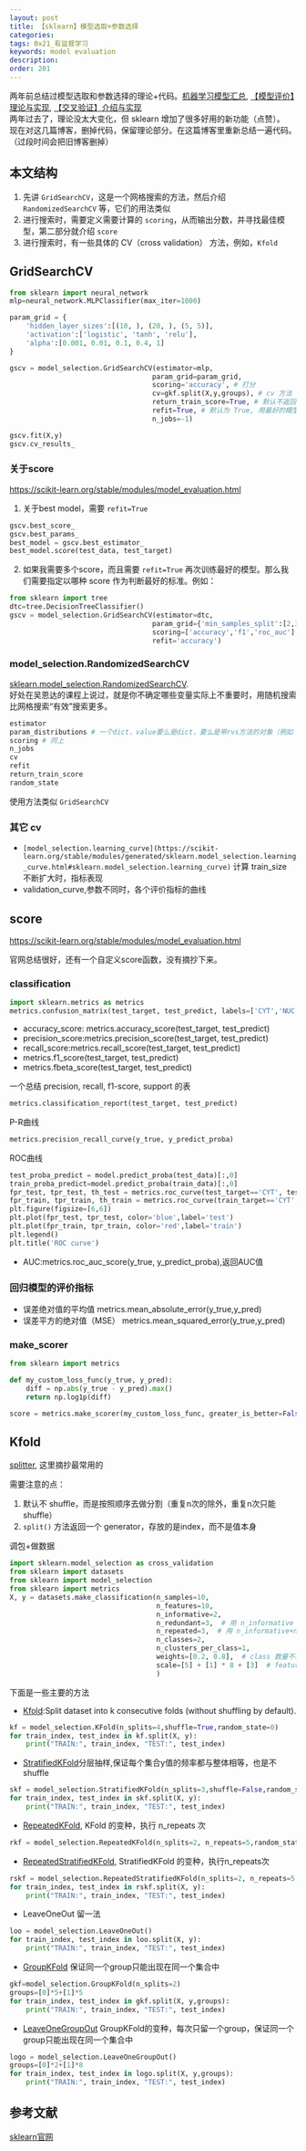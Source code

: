 ```yaml
---
layout: post
title: 【sklearn】模型选取+参数选择
categories:
tags: 0x21_有监督学习
keywords: model evaluation
description:
order: 201
---
```


两年前总结过模型选取和参数选择的理论+代码。[机器学习模型汇总](http://www.guofei.site/2017/05/22/modelpool.html), [【模型评价】理论与实现](http://www.guofei.site/2017/05/02/ModelEvaluation.html), [【交叉验证】介绍与实现](http://www.guofei.site/2017/10/03/crossvalidation.html)  
两年过去了，理论没太大变化，但 sklearn 增加了很多好用的新功能（点赞）。  
现在对这几篇博客，删掉代码，保留理论部分。在这篇博客里重新总结一遍代码。（过段时间会把旧博客删掉）  

## 本文结构
1. 先讲 `GridSearchCV`，这是一个网格搜索的方法，然后介绍 `RandomizedSearchCV` 等，它们的用法类似
2. 进行搜索时，需要定义需要计算的 `scoring`，从而输出分数，并寻找最佳模型，第二部分就介绍 `score`  
3. 进行搜索时，有一些具体的 CV（cross validation） 方法，例如，`Kfold`


## GridSearchCV
```python
from sklearn import neural_network
mlp=neural_network.MLPClassifier(max_iter=1000)

param_grid = {
    'hidden_layer_sizes':[(10, ), (20, ), (5, 5)],
    'activation':['logistic', 'tanh', 'relu'],
    'alpha':[0.001, 0.01, 0.1, 0.4, 1]
}

gscv = model_selection.GridSearchCV(estimator=mlp,
                                   param_grid=param_grid,
                                   scoring='accuracy', # 打分
                                   cv=gkf.split(X,y,groups), # cv 方法
                                   return_train_score=True, # 默认不返回 train 的score
                                   refit=True, # 默认为 True, 用最好的模型+全量数据再次训练，用 gscv.best_estimator_ 获取最好模型
                                   n_jobs=-1)

gscv.fit(X,y)
gscv.cv_results_
```
### 关于score
https://scikit-learn.org/stable/modules/model_evaluation.html


1. 关于best model，需要 `refit=True`
```python
gscv.best_score_
gscv.best_params_
best_model = gscv.best_estimator_
best_model.score(test_data, test_target)
```
2. 如果我需要多个score，而且需要 `refit=True` 再次训练最好的模型。那么我们需要指定以哪种 score 作为判断最好的标准。例如：
```python
from sklearn import tree
dtc=tree.DecisionTreeClassifier()
gscv = model_selection.GridSearchCV(estimator=dtc,
                                   param_grid={'min_samples_split':[2,3,4]},
                                   scoring=['accuracy','f1','roc_auc'],
                                   refit='accuracy')
```

### model_selection.RandomizedSearchCV
[sklearn.model_selection.RandomizedSearchCV](https://scikit-learn.org/stable/modules/generated/sklearn.model_selection.RandomizedSearchCV.html).  
好处在吴恩达的课程上说过，就是你不确定哪些变量实际上不重要时，用随机搜索比网格搜索“有效”搜索更多。
```python
estimator
param_distributions # 一个dict，value要么是dict，要么是带rvs方法的对象（例如 scipy.stats.distributions）
scoring # 同上
n_jobs
cv
refit
return_train_score
random_state
```
使用方法类似 `GridSearchCV`

### 其它 cv
- `[model_selection.learning_curve](https://scikit-learn.org/stable/modules/generated/sklearn.model_selection.learning_curve.html#sklearn.model_selection.learning_curve)` 计算 train_size 不断扩大时，指标表现
- validation_curve,参数不同时，各个评价指标的曲线


## score
https://scikit-learn.org/stable/modules/model_evaluation.html  

官网总结很好，还有一个自定义score函数，没有摘抄下来。  

### classification
```python
import sklearn.metrics as metrics
metrics.confusion_matrix(test_target, test_predict, labels=['CYT','NUC']) # label可以控制显示哪些标签
```

- accuracy_score: metrics.accuracy_score(test_target, test_predict)
- precision_score:metrics.precision_score(test_target, test_predict)
- recall_score:metrics.recall_score(test_target, test_predict)
- metrics.f1_score(test_target, test_predict)
- metrics.fbeta_score(test_target, test_predict)


一个总结 precision, recall, f1-score, support 的表
```python
metrics.classification_report(test_target, test_predict)
```

P-R曲线
```python
metrics.precision_recall_curve(y_true, y_predict_proba)
```

ROC曲线
```python
test_proba_predict = model.predict_proba(test_data)[:,0]
train_proba_predict=model.predict_proba(train_data)[:,0]
fpr_test, tpr_test, th_test = metrics.roc_curve(test_target=='CYT', test_proba_predict)
fpr_train, tpr_train, th_train = metrics.roc_curve(train_target=='CYT', train_proba_predict)
plt.figure(figsize=[6,6])
plt.plot(fpr_test, tpr_test, color='blue',label='test')
plt.plot(fpr_train, tpr_train, color='red',label='train')
plt.legend()
plt.title('ROC curve')
```

- AUC:metrics.roc_auc_score(y_true, y_predict_proba),返回AUC值


### 回归模型的评价指标
- 误差绝对值的平均值 metrics.mean_absolute_error(y_true,y_pred)
- 误差平方的绝对值（MSE） metrics.mean_squared_error(y_true,y_pred)

### make_scorer


```python
from sklearn import metrics

def my_custom_loss_func(y_true, y_pred):
    diff = np.abs(y_true - y_pred).max()
    return np.log1p(diff)

score = metrics.make_scorer(my_custom_loss_func, greater_is_better=False)
```

## Kfold
[splitter](https://scikit-learn.org/stable/modules/classes.html#splitter-classes), 这里摘抄最常用的  

需要注意的点：
1. 默认不 shuffle，而是按照顺序去做分割（重复n次的除外，重复n次只能 shuffle）
2. `split()` 方法返回一个 generator，存放的是index，而不是值本身

调包+做数据
```python
import sklearn.model_selection as cross_validation
from sklearn import datasets
from sklearn import model_selection
from sklearn import metrics
X, y = datasets.make_classification(n_samples=10,
                                    n_features=10,
                                    n_informative=2,
                                    n_redundant=3,  # 用 n_informative 线性组合出这么多个特征
                                    n_repeated=3,  # 用 n_informative+n_redundant 线性组合出这么多个特征
                                    n_classes=2,
                                    n_clusters_per_class=1,
                                    weights=[0.2, 0.8],  # class 数量不均衡
                                    scale=[5] + [1] * 8 + [3]  # feature 的 scale
                                    )
```


下面是一些主要的方法
- [Kfold](http://scikit-learn.org/stable/modules/generated/sklearn.model_selection.KFold.html):Split dataset into k consecutive folds (without shuffling by default).
```python
kf = model_selection.KFold(n_splits=4,shuffle=True,random_state=0)
for train_index, test_index in kf.split(X, y):
    print("TRAIN:", train_index, "TEST:", test_index)
```
- [StratifiedKFold](http://scikit-learn.org/stable/modules/generated/sklearn.model_selection.StratifiedKFold.html#sklearn.model_selection.StratifiedKFold)分层抽样,保证每个集合y值的频率都与整体相等，也是不shuffle
```python
skf = model_selection.StratifiedKFold(n_splits=3,shuffle=False,random_state=0)
for train_index, test_index in skf.split(X, y):
    print("TRAIN:", train_index, "TEST:", test_index)
```
- [RepeatedKFold](http://scikit-learn.org/stable/modules/generated/sklearn.model_selection.RepeatedKFold.html#sklearn.model_selection.RepeatedKFold), KFold 的变种，执行 n_repeats 次
```python
rkf = model_selection.RepeatedKFold(n_splits=2, n_repeats=5,random_state=0)
```
- [RepeatedStratifiedKFold](http://scikit-learn.org/stable/modules/generated/sklearn.model_selection.StratifiedKFold.html#sklearn.model_selection.StratifiedKFold), StratifiedKFold 的变种，执行n_repeats次
```python
rskf = model_selection.RepeatedStratifiedKFold(n_splits=2, n_repeats=5,random_state=0)
for train_index, test_index in rskf.split(X, y):
    print("TRAIN:", train_index, "TEST:", test_index)
```
- LeaveOneOut 留一法
```python
loo = model_selection.LeaveOneOut()
for train_index, test_index in loo.split(X, y):
    print("TRAIN:", train_index, "TEST:", test_index)
```
- [GroupKFold](http://scikit-learn.org/stable/modules/generated/sklearn.model_selection.GroupKFold.html#sklearn.model_selection.GroupKFold) 保证同一个group只能出现在同一个集合中
```python
gkf=model_selection.GroupKFold(n_splits=2)
groups=[0]*5+[1]*5
for train_index, test_index in gkf.split(X, y,groups):
    print("TRAIN:", train_index, "TEST:", test_index)
```
- [LeaveOneGroupOut](http://scikit-learn.org/stable/modules/generated/sklearn.model_selection.LeaveOneGroupOut.html#sklearn.model_selection.LeaveOneGroupOut) GroupKFold的变种，每次只留一个group，保证同一个group只能出现在同一个集合中
```python
logo = model_selection.LeaveOneGroupOut()
groups=[0]*2+[1]*8
for train_index, test_index in logo.split(X, y,groups):
    print("TRAIN:", train_index, "TEST:", test_index)
```


## 参考文献

[sklearn官网](https://scikit-learn.org/stable/modules/classes.html)
